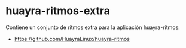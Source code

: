# huayra-ritmos-extra

Contiene un conjunto de ritmos extra para la aplicación huayra-ritmos:

- https://github.com/HuayraLinux/huayra-ritmos
